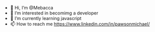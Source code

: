- 👋 Hi, I’m @Mebacca
- 👀 I’m interested in becomimg a developer
- 🌱 I’m currently learning javascript
- 📫 How to reach me https://www.linkedin.com/in/pawsonmichael/

<!---
Mebacca/Mebacca is a ✨ special ✨ repository because its `README.md` (this file) appears on your GitHub profile.
You can click the Preview link to take a look at your changes.
--->
